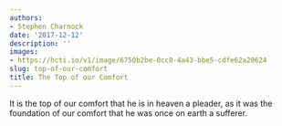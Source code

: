 ```yaml
---
authors:
- Stephen Charnock
date: '2017-12-12'
description: ''
images:
- https://hcti.io/v1/image/6750b2be-0cc8-4a43-bbe5-cdfe62a20624
slug: top-of-our-comfort
title: The Top of our Comfort
---
```


It is the top of our comfort that he is in heaven a pleader, as it was the foundation of our comfort that he was once on earth a sufferer.